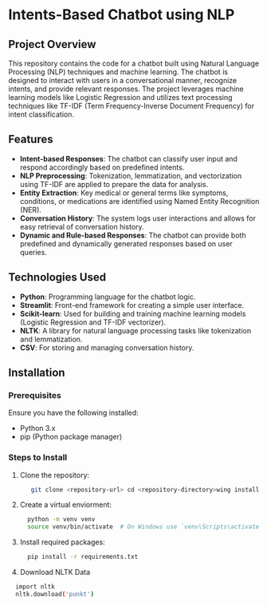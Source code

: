# **Intents-Based Chatbot using NLP**

## **Project Overview**

This repository contains the code for a chatbot built using Natural Language Processing (NLP) techniques and machine learning. The chatbot is designed to interact with users in a conversational manner, recognize intents, and provide relevant responses. The project leverages machine learning models like Logistic Regression and utilizes text processing techniques like TF-IDF (Term Frequency-Inverse Document Frequency) for intent classification.

## **Features**

- **Intent-based Responses**: The chatbot can classify user input and respond accordingly based on predefined intents.
- **NLP Preprocessing**: Tokenization, lemmatization, and vectorization using TF-IDF are applied to prepare the data for analysis.
- **Entity Extraction**: Key medical or general terms like symptoms, conditions, or medications are identified using Named Entity Recognition (NER).
- **Conversation History**: The system logs user interactions and allows for easy retrieval of conversation history.
- **Dynamic and Rule-based Responses**: The chatbot can provide both predefined and dynamically generated responses based on user queries.
  
## **Technologies Used**

- **Python**: Programming language for the chatbot logic.
- **Streamlit**: Front-end framework for creating a simple user interface.
- **Scikit-learn**: Used for building and training machine learning models (Logistic Regression and TF-IDF vectorizer).
- **NLTK**: A library for natural language processing tasks like tokenization and lemmatization.
- **CSV**: For storing and managing conversation history.
  
## **Installation**

### Prerequisites

Ensure you have the following installed:
- Python 3.x
- pip (Python package manager)

### Steps to Install

1. Clone the repository:
   ```bash
      git clone <repository-url> cd <repository-directory>wing installed:
2. Create a virtual enviorment:
   ```bash
     python -m venv venv
     source venv/bin/activate  # On Windows use `venv\Scripts\activate`
3. Install required packages:
   ```bash
     pip install -r requirements.txt
4. Download NLTK Data
  ```bash
    import nltk
    nltk.download('punkt')
